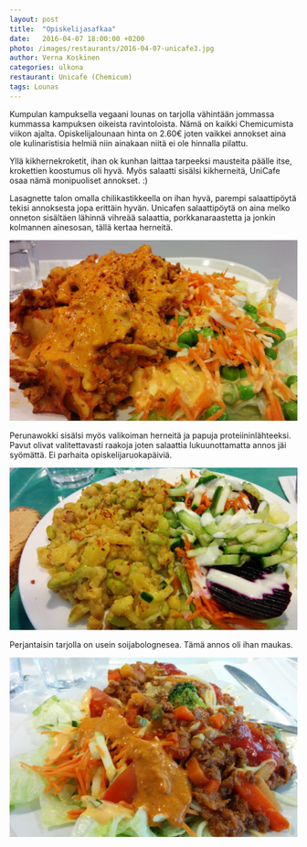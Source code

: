 ```yaml
---
layout: post
title:  "Opiskelijasafkaa"
date:   2016-04-07 18:00:00 +0200
photo: /images/restaurants/2016-04-07-unicafe3.jpg
author: Verna Koskinen
categories: ulkona
restaurant: Unicafe (Chemicum)
tags: Lounas
---
```


Kumpulan kampuksella vegaani lounas on tarjolla vähintään jommassa kummassa kampuksen oikeista ravintoloista. Nämä on kaikki Chemicumista viikon ajalta. Opiskelijalounaan hinta on 2.60€ joten vaikkei annokset aina ole kulinaristisia helmiä niin ainakaan niitä ei ole hinnalla pilattu.

Yllä kikhernekroketit, ihan ok kunhan laittaa tarpeeksi mausteita päälle itse, krokettien koostumus oli hyvä. Myös salaatti sisälsi kikherneitä, UniCafe osaa nämä monipuoliset annokset. :)

Lasagnette talon omalla chilikastikkeella on ihan hyvä, parempi salaattipöytä tekisi annoksesta jopa erittäin hyvän. Unicafen salaattipöytä on aina melko onneton sisältäen lähinnä vihreää salaattia, porkkanaraastetta ja jonkin kolmannen ainesosan, tällä kertaa herneitä.

![Perunawokki](/images/restaurants/2016-04-07-unicafe4.jpg)

Perunawokki sisälsi myös valikoiman herneitä ja papuja proteiininlähteeksi. Pavut olivat valitettavasti raakoja joten salaattia lukuunottamatta annos jäi syömättä. Ei parhaita opiskelijaruokapäiviä.

![Perunawokki](/images/restaurants/2016-04-07-unicafe1.jpg)

Perjantaisin tarjolla on usein soijabolognesea. Tämä annos oli ihan maukas.

![Soijabolognese](/images/restaurants/2016-04-07-unicafe2.jpg)
